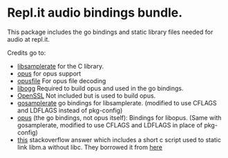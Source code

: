 # Repl.it audio bindings bundle.

This package includes the go bindings and static library files needed for audio at repl.it.

Credits go to:

- [libsamplerate](https://github.com/erikd/libsamplerate) for the C library.
- [opus](https://github.com/xiph/opus) for opus support
- [opusfile](https://github.com/xiph/opusfile) For opus file decoding
- [libogg](https://github.com/xiph/ogg) Required to build opus and used in the go bindings.
- [OpenSSL](https://github.com/openssl/openssl) Not included but is used to build opus.
- [gosamplerate](https://github.com/dh1tw/gosamplerate) go bindings for libsamplerate. (modified to use CFLAGS and LDFLAGS instead of pkg-config)
- [opus](https://github.com/hraban/opus) (the go bindings, not opus itself): Bindings for libopus. (Same with gosamplerate, modified to use CFLAGS and LDFLAGS in place of pkg-config)
- [this](https://stackoverflow.com/questions/56415996/linking-error-selective-static-linking-of-libm-a-in-gcc) stackoverflow answer which includes a short c script used to static link libm.a without libc. They borrowed it from [here](https://git.amper.me/open-source/glibc/commit/e2e4f56056adddc3c1efe676b40a4b4f2453103b)
